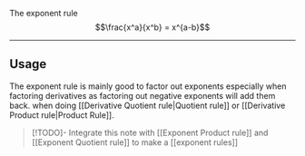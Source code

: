 The exponent rule 
$$\frac{x^a}{x^b} = x^{a-b}$$

---
## Usage 
The exponent rule is mainly good to factor out exponents especially when factoring derivatives as factoring out negative exponents will add them back. when doing [[Derivative Quotient rule|Quotient rule]] or [[Derivative Product rule|Product Rule]].


> [!TODO]- 
> Integrate this note with [[Exponent Product rule]] and [[Exponent Quotient rule]] to make a [[exponent rules]]
